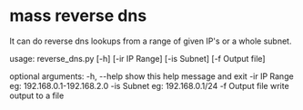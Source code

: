 # mass reverse dns
It can do reverse dns lookups from a range of given IP's or a whole subnet.

usage: reverse_dns.py [-h] [-ir IP Range] [-is Subnet] [-f Output file]

optional arguments:
  -h, --help      show this help message and exit
  -ir IP Range    eg: 192.168.0.1-192.168.2.0
  -is Subnet      eg: 192.168.0.1/24
  -f Output file  write output to a file


